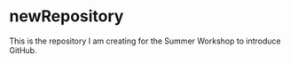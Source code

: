 # newRepository

This is the repository I am creating for the Summer Workshop to introduce GitHub. 
